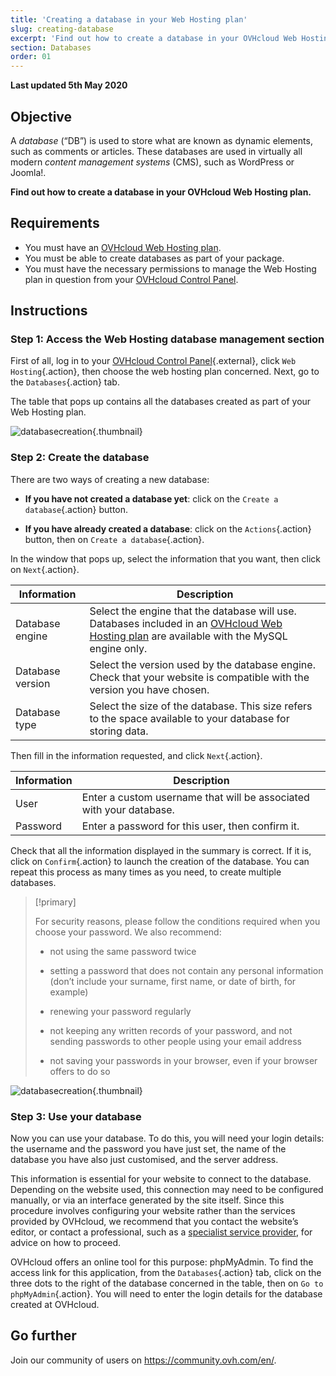 ```yaml
---
title: 'Creating a database in your Web Hosting plan'
slug: creating-database
excerpt: 'Find out how to create a database in your OVHcloud Web Hosting plan'
section: Databases
order: 01
---
```


**Last updated 5th May 2020**

## Objective

A *database* (“DB”) is used to store what are known as dynamic elements, such as comments or articles. These databases are used in virtually all modern *content management systems* (CMS), such as WordPress or Joomla!.

**Find out how to create a database in your OVHcloud Web Hosting plan.**

## Requirements

- You must have an [OVHcloud Web Hosting plan](https://www.ovhcloud.com/en-ca/web-hosting/).
- You must be able to create databases as part of your package.
- You must have the necessary permissions to manage the Web Hosting plan in question from your [OVHcloud Control Panel](https://ca.ovh.com/auth/?action=gotomanager&from=https://www.ovh.com/ca/en/&ovhSubsidiary=ca).

## Instructions

### Step 1: Access the Web Hosting database management section

First of all, log in to your [OVHcloud Control Panel](https://ca.ovh.com/auth/?action=gotomanager&from=https://www.ovh.com/ca/en/&ovhSubsidiary=ca){.external}, click `Web Hosting`{.action}, then choose the web hosting plan concerned. Next, go to the `Databases`{.action} tab.

The table that pops up contains all the databases created as part of your Web Hosting plan.

![databasecreation](images/database-creation-step1.png){.thumbnail}

### Step 2: Create the database

There are two ways of creating a new database:

- **If you have not created a database yet**: click on the `Create a database`{.action} button.

- **If you have already created a database**: click on the `Actions`{.action} button, then on `Create a database`{.action}.

In the window that pops up, select the information that you want, then click on `Next`{.action}.

|Information|Description|  
|---|---|  
|Database engine|Select the engine that the database will use. Databases included in an [OVHcloud Web Hosting plan](https://www.ovhcloud.com/en-ca/web-hosting/) are available with the MySQL engine only.|  
|Database version|Select the version used by the database engine. Check that your website is compatible with the version you have chosen. |  
|Database type|Select the size of the database. This size refers to the space available to your database for storing data.|   

Then fill in the information requested, and click `Next`{.action}.

|Information|Description|   
|---|---|   
|User|Enter a custom username that will be associated with your database.|   
|Password|Enter a password for this user, then confirm it.|   

Check that all the information displayed in the summary is correct. If it is, click on `Confirm`{.action} to launch the creation of the database. You can repeat this process as many times as you need, to create multiple databases.

> [!primary]
>
> For security reasons, please follow the conditions required when you choose your password. We also recommend:
>
> - not using the same password twice
>
> - setting a password that does not contain any personal information (don’t include your surname, first name, or date of birth, for example)
>
> - renewing your password regularly
>
> - not keeping any written records of your password, and not sending passwords to other people using your email address
>
> - not saving your passwords in your browser, even if your browser offers to do so
>

![databasecreation](images/database-creation-step2.png){.thumbnail}

### Step 3: Use your database

Now you can use your database. To do this, you will need your login details: the username and the password you have just set, the name of the database you have also just customised, and the server address.

This information is essential for your website to connect to the database. Depending on the website used, this connection may need to be configured manually, or via an interface generated by the site itself. Since this procedure involves configuring your website rather than the services provided by OVHcloud, we recommend that you contact the website’s editor, or contact a professional, such as a [specialist service provider](https://partner.ovhcloud.com/en-ca/directory/), for advice on how to proceed.

OVHcloud offers an online tool for this purpose: phpMyAdmin. To find the access link for this application, from the `Databases`{.action} tab, click on the three dots to the right of the database concerned in the table, then on `Go to phpMyAdmin`{.action}. You will need to enter the login details for the database created at OVHcloud.

## Go further

Join our community of users on <https://community.ovh.com/en/>.
